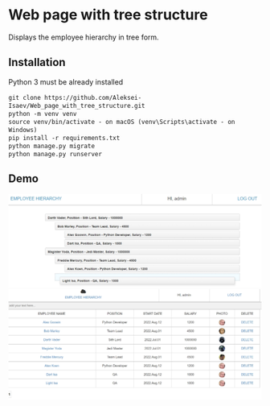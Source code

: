 # Web page with tree structure

Displays the employee hierarchy in tree form.

## Installation

Python 3 must be already installed

```shell
git clone https://github.com/Aleksei-Isaev/Web_page_with_tree_structure.git
python -m venv venv
source venv/bin/activate - on macOS (venv\Scripts\activate - on Windows)
pip install -r requirements.txt
python manage.py migrate
python manage.py runserver
```

## Demo

![Website Interface](static/images/demo.png)
![Website Interface](static/images/demo2.png)
